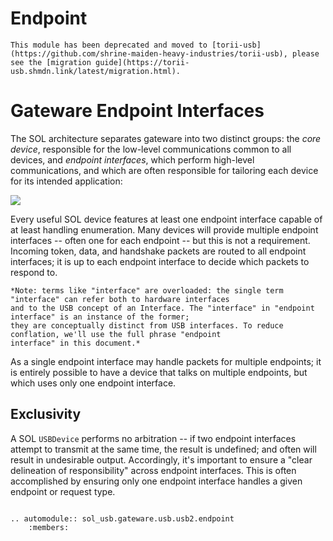 # Endpoint

```{important}
This module has been deprecated and moved to [torii-usb](https://github.com/shrine-maiden-heavy-industries/torii-usb), please see the [migration guide](https://torii-usb.shmdn.link/latest/migration.html).
```

# Gateware Endpoint Interfaces

The SOL architecture separates gateware into two distinct groups: the *core device*, responsible for the
low-level communications common to all devices, and *endpoint interfaces*, which perform high-level communications,
and which are often responsible for tailoring each device for its intended application:

![](../../../_images/USBDevice.svg)

Every useful SOL device features at least one endpoint interface capable of at least handling enumeration. Many
devices will provide multiple endpoint interfaces -- often one for each endpoint -- but this is not a requirement.
Incoming token, data, and handshake packets are routed to all endpoint interfaces; it is up to each endpoint interface
to decide which packets to respond to.

	*Note: terms like "interface" are overloaded: the single term "interface" can refer both to hardware interfaces
	and to the USB concept of an Interface. The "interface" in "endpoint interface" is an instance of the former;
	they are conceptually distinct from USB interfaces. To reduce conflation, we'll use the full phrase "endpoint
	interface" in this document.*

As a single endpoint interface may handle packets for multiple endpoints; it is entirely possible to have a device
that talks on multiple endpoints, but which uses only one endpoint interface.

## Exclusivity


A SOL ``USBDevice`` performs no arbitration -- if two endpoint interfaces attempt to transmit at the same time, the
result is undefined; and often will result in undesirable output. Accordingly, it's important to ensure a "clear
delineation of responsibility" across endpoint interfaces. This is often accomplished by ensuring only one endpoint
interface handles a given endpoint or request type.


```{eval-rst}

.. automodule:: sol_usb.gateware.usb.usb2.endpoint
	:members:

```
